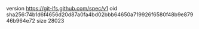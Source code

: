 version https://git-lfs.github.com/spec/v1
oid sha256:74b1d6f4656d20d87a0fa4bd02bbb64650a719926f6580f48b9e87946b964e72
size 28023

